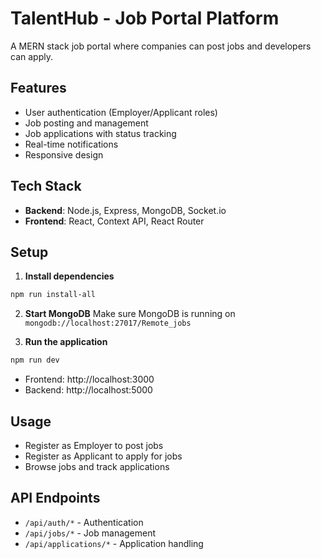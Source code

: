 # TalentHub - Job Portal Platform

A MERN stack job portal where companies can post jobs and developers can apply.

## Features
- User authentication (Employer/Applicant roles)
- Job posting and management
- Job applications with status tracking
- Real-time notifications
- Responsive design

## Tech Stack
- **Backend**: Node.js, Express, MongoDB, Socket.io
- **Frontend**: React, Context API, React Router

## Setup

1. **Install dependencies**
```bash
npm run install-all
```

2. **Start MongoDB**
Make sure MongoDB is running on `mongodb://localhost:27017/Remote_jobs`

3. **Run the application**
```bash
npm run dev
```

- Frontend: http://localhost:3000
- Backend: http://localhost:5000

## Usage
- Register as Employer to post jobs
- Register as Applicant to apply for jobs
- Browse jobs and track applications

## API Endpoints
- `/api/auth/*` - Authentication
- `/api/jobs/*` - Job management
- `/api/applications/*` - Application handling

